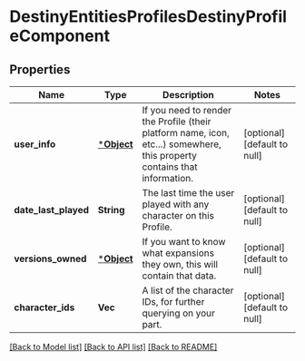 # DestinyEntitiesProfilesDestinyProfileComponent

## Properties
Name | Type | Description | Notes
------------ | ------------- | ------------- | -------------
**user_info** | [***Object**](Object.md) | If you need to render the Profile (their platform name, icon, etc...) somewhere, this property contains that information. | [optional] [default to null]
**date_last_played** | **String** | The last time the user played with any character on this Profile. | [optional] [default to null]
**versions_owned** | [***Object**](Object.md) | If you want to know what expansions they own, this will contain that data. | [optional] [default to null]
**character_ids** | **Vec<i64>** | A list of the character IDs, for further querying on your part. | [optional] [default to null]

[[Back to Model list]](../README.md#documentation-for-models) [[Back to API list]](../README.md#documentation-for-api-endpoints) [[Back to README]](../README.md)


